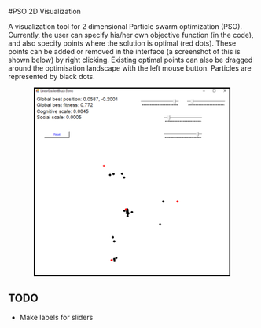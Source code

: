 #PSO 2D Visualization

A visualization tool for 2 dimensional Particle swarm optimization (PSO). Currently, the user can specify his/her own objective function (in the code), and also specify points where the solution is optimal (red dots). These points can be added or removed in the interface (a screenshot of this is shown below) by right clicking. Existing optimal points can also be dragged around the optimisation landscape with the left mouse button. Particles are represented by black dots. 

<p align="center">
<img src="Screenshot1.png" width="400" >
</p>

## TODO

+ Make labels for sliders


